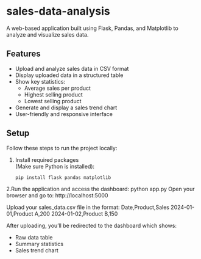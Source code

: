 # sales-data-analysis

A web-based application built using Flask, Pandas, and Matplotlib to analyze and visualize sales data.

## Features

- Upload and analyze sales data in CSV format
- Display uploaded data in a structured table
- Show key statistics:
  - Average sales per product
  - Highest selling product
  - Lowest selling product
- Generate and display a sales trend chart
- User-friendly and responsive interface

## Setup

Follow these steps to run the project locally:

1. Install required packages  
   (Make sure Python is installed):
   ```bash
   pip install flask pandas matplotlib
2.Run the application and access the dashboard:
    python app.py
 Open your browser and go to:
   http://localhost:5000

Upload your sales_data.csv file in the format:
 Date,Product,Sales
 2024-01-01,Product A,200
 2024-01-02,Product B,150

 After uploading, you’ll be redirected to the dashboard
 which shows:
 - Raw data table
 - Summary statistics
 - Sales trend chart




